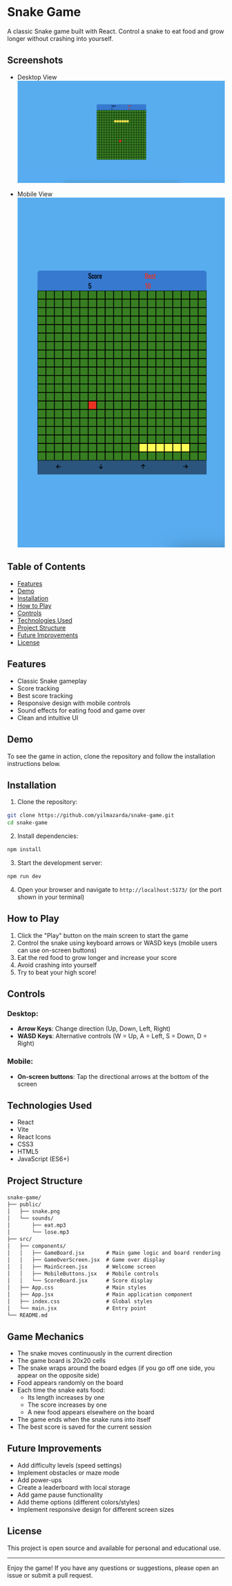 # Snake Game

A classic Snake game built with React. Control a snake to eat food and grow longer without crashing into yourself.

## Screenshots

- Desktop View
![Desktop View](/snake-game/public/screenshots/screenshot-desktop.png)

- Mobile View
![Mobile View](/snake-game/public/screenshots/screenshot-mobile.png)

## Table of Contents
- [Features](#features)
- [Demo](#demo)
- [Installation](#installation)
- [How to Play](#how-to-play)
- [Controls](#controls)
- [Technologies Used](#technologies-used)
- [Project Structure](#project-structure)
- [Future Improvements](#future-improvements)
- [License](#license)

## Features

- Classic Snake gameplay
- Score tracking
- Best score tracking
- Responsive design with mobile controls
- Sound effects for eating food and game over
- Clean and intuitive UI

## Demo

To see the game in action, clone the repository and follow the installation instructions below.

## Installation

1. Clone the repository:
```bash
git clone https://github.com/yilmazarda/snake-game.git
cd snake-game
```

2. Install dependencies:
```bash
npm install
```

3. Start the development server:
```bash
npm run dev
```

4. Open your browser and navigate to `http://localhost:5173/` (or the port shown in your terminal)

## How to Play

1. Click the "Play" button on the main screen to start the game
2. Control the snake using keyboard arrows or WASD keys (mobile users can use on-screen buttons)
3. Eat the red food to grow longer and increase your score
4. Avoid crashing into yourself
5. Try to beat your high score!

## Controls

### Desktop:
- **Arrow Keys**: Change direction (Up, Down, Left, Right)
- **WASD Keys**: Alternative controls (W = Up, A = Left, S = Down, D = Right)

### Mobile:
- **On-screen buttons**: Tap the directional arrows at the bottom of the screen

## Technologies Used

- React
- Vite
- React Icons
- CSS3
- HTML5
- JavaScript (ES6+)

## Project Structure

```
snake-game/
├── public/
│   ├── snake.png
│   └── sounds/
│       ├── eat.mp3
│       └── lose.mp3
├── src/
│   ├── components/
│   │   ├── GameBoard.jsx       # Main game logic and board rendering
│   │   ├── GameOverScreen.jsx  # Game over display
│   │   ├── MainScreen.jsx      # Welcome screen
│   │   ├── MobileButtons.jsx   # Mobile controls
│   │   └── ScoreBoard.jsx      # Score display
│   ├── App.css                 # Main styles
│   ├── App.jsx                 # Main application component
│   ├── index.css               # Global styles
│   └── main.jsx                # Entry point
└── README.md
```

## Game Mechanics

- The snake moves continuously in the current direction
- The game board is 20x20 cells
- The snake wraps around the board edges (if you go off one side, you appear on the opposite side)
- Food appears randomly on the board
- Each time the snake eats food:
  - Its length increases by one
  - The score increases by one
  - A new food appears elsewhere on the board
- The game ends when the snake runs into itself
- The best score is saved for the current session

## Future Improvements

- Add difficulty levels (speed settings)
- Implement obstacles or maze mode
- Add power-ups
- Create a leaderboard with local storage
- Add game pause functionality
- Add theme options (different colors/styles)
- Implement responsive design for different screen sizes

## License

This project is open source and available for personal and educational use.

---

Enjoy the game! If you have any questions or suggestions, please open an issue or submit a pull request.

